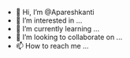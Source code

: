 - 👋 Hi, I’m @Apareshkanti
- 👀 I’m interested in ...
- 🌱 I’m currently learning ...
- 💞️ I’m looking to collaborate on ...
- 📫 How to reach me ...

<!---
Apareshkanti/Apareshkanti is a ✨ special ✨ repository because its `README.md` (this file) appears on your GitHub profile.
You can click the Preview link to take a look at your changes.
--->
